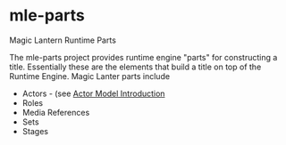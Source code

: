 # mle-parts
Magic Lantern Runtime Parts

The mle-parts project provides runtime engine "parts" for constructing a title. Essentially these are the elements that build a title on top of the Runtime Engine. Magic Lanter parts include

* Actors - (see [Actor Model Introduction](https://github.com/magic-lantern-studio/mle-documentation/wiki/Actor-Model-Introduction)
* Roles
* Media References
* Sets
* Stages
